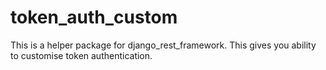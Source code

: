 # token_auth_custom
This is a helper package for django_rest_framework. This gives you ability to customise token authentication.
